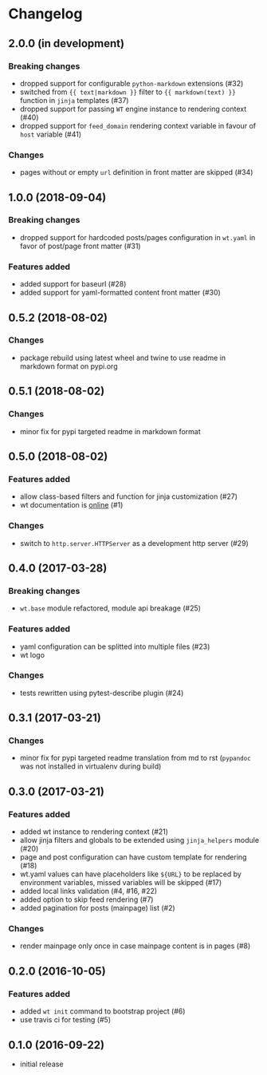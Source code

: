 # Changelog


## 2.0.0 (in development)

### Breaking changes

- dropped support for configurable `python-markdown` extensions (#32)
- switched from `{{ text|markdown }}` filter to `{{ markdown(text) }}` function
  in `jinja` templates (#37)
- dropped support for passing `WT` engine instance to rendering context (#40)
- dropped support for `feed_domain` rendering context variable in favour of
  `host` variable (#41)

### Changes

- pages without or empty `url` definition in front matter are skipped (#34)


## 1.0.0 (2018-09-04)

### Breaking changes

- dropped support for hardcoded posts/pages configuration in `wt.yaml`
  in favor of post/page front matter (#31)

### Features added

- added support for baseurl (#28)
- added support for yaml-formatted content front matter (#30)


## 0.5.2 (2018-08-02)

### Changes

- package rebuild using latest wheel and twine to use readme in markdown
  format on pypi.org


## 0.5.1 (2018-08-02)

### Changes

- minor fix for pypi targeted readme in markdown format


## 0.5.0 (2018-08-02)

### Features added

- allow class-based filters and function for jinja customization (#27)
- wt documentation is [online](https://ysegorov.github.io/wt-docs/) (#1)

### Changes

- switch to `http.server.HTTPServer` as a development http server (#29)


## 0.4.0 (2017-03-28)

### Breaking changes

- `wt.base` module refactored, module api breakage (#25)

### Features added

- yaml configuration can be splitted into multiple files (#23)
- wt logo

### Changes

- tests rewritten using pytest-describe plugin (#24)


## 0.3.1 (2017-03-21)

### Changes

- minor fix for pypi targeted readme translation from md to rst
  (`pypandoc` was not installed in virtualenv during build)


## 0.3.0 (2017-03-21)

### Features added

- added wt instance to rendering context (#21)
- allow jinja filters and globals to be extended using `jinja_helpers`
  module (#20)
- page and post configuration can have custom template for rendering (#18)
- wt.yaml values can have placeholders like `${URL}` to be replaced by
  environment variables, missed variables will be skipped (#17)
- added local links validation (#4, #16, #22)
- added option to skip feed rendering (#7)
- added pagination for posts (mainpage) list (#2)

### Changes

- render mainpage only once in case mainpage content is in pages (#8)


## 0.2.0 (2016-10-05)

### Features added

- added `wt init` command to bootstrap project (#6)
- use travis ci for testing (#5)


## 0.1.0 (2016-09-22)

- initial release
